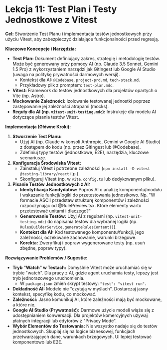 # Lekcja 11: Test Plan i Testy Jednostkowe z Vitest

**Cel:** Stworzenie Test Planu i implementacja testów jednostkowych przy użyciu Vitest, aby zabezpieczyć działające funkcjonalności przed regresją.

**Kluczowe Koncepcje i Narzędzia:**

- **Test Plan:** Dokument definiujący zakres, strategię i metodologię testów. Może być generowany przy pomocy AI (np. Claude 3.5 Sonnet, Gemini 1.5 Pro) z wykorzystaniem narzędzi jak GitIngest lub Google AI Studio (uwaga na politykę prywatności darmowych wersji).
  - Kontekst dla AI: `@Codebase`, `project-prd.md`, `tech-stack.md`.
  - Przykładowy plik z promptem: `test-plan.mdc`.
- **Vitest:** Framework do testów jednostkowych dla projektów opartych o Vite (np. Astro).
- **Mockowanie Zależności:** Izolowanie testowanej jednostki poprzez zastępowanie jej zależności atrapami (mocks).
- **Reguły dla AI (np. `vitest-unit-testing.mdc`):** Instrukcje dla modelu AI dotyczące pisania testów Vitest.

**Implementacja (Główne Kroki):**

1.  **Stworzenie Test Planu:**
    - Użyj AI (np. Claude w konsoli Anthropic, Gemini w Google AI Studio) z dostępem do kodu (np. przez GitIngest lub @Codebase).
    - Zdefiniuj typy testów (jednostkowe, E2E), narzędzia, kluczowe scenariusze.
2.  **Konfiguracja Środowiska Vitest:**
    - Zainstaluj Vitest i potrzebne zależności (`npm install -D vitest @testing-library/react` itp.).
    - Skonfiguruj Vitest (np. w `vite.config.ts` lub dedykowanym pliku).
3.  **Pisanie Testów Jednostkowych z AI:**
    - **Identyfikacja Kandydatów:** Poproś AI o analizę komponentu/modułu i wskazanie funkcji/logiki do przetestowania jednostkowo. Np. "W formacie ASCII przedstaw strukturę komponentów i zależności rozpoczynając od @RulePreview.tsx. Które elementy warto przetestować unitami i dlaczego?"
    - **Generowanie Testów:** Użyj AI z regułami (np. `vitest-unit-testing.mdc`) do napisania testów dla wybranej logiki (np. `RulesBuilderService.generateRulesContent()`).
    - **Kontekst dla AI:** Kod testowanego komponentu/funkcji, jego zależności, oczekiwane zachowanie, warunki brzegowe.
    - **Korekta:** Zweryfikuj i popraw wygenerowane testy (np. usuń zbędne, popraw typy).

**Rozwiązywanie Problemów / Sugestie:**

- **Tryb "Watch" w Testach:** Domyślnie Vitest może uruchamiać się w trybie "watch". Dla pracy z AI, gdzie agent uruchamia testy, lepszy jest tryb jednorazowego uruchomienia.
  - W `package.json` zmień skrypt testowy: `"test": "vitest run"`.
- **Dokładność AI:** Modele nie "czytają w myślach". Dostarczaj jasny kontekst, specyfikę kodu, co mockować.
- **Zależności:** Jasno komunikuj AI, które zależności mają być mockowane, a które nie.
- **Google AI Studio (Prywatność):** Darmowe użycie modeli wiąże się z udostępnianiem konwersacji. Dla projektów komercyjnych używaj płatnych integracji lub edytorów z "Privacy Mode".
- **Wybór Elementów do Testowania:** Nie wszystko nadaje się do testów jednostkowych. Skupiaj się na logice biznesowej, funkcjach przetwarzających dane, warunkach brzegowych. UI lepiej testować komponentowo lub E2E.
